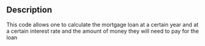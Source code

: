 ## Description

This code allows one to calculate the mortgage loan at a certain year and at a certain interest rate and the amount of money they will need to pay for the loan
